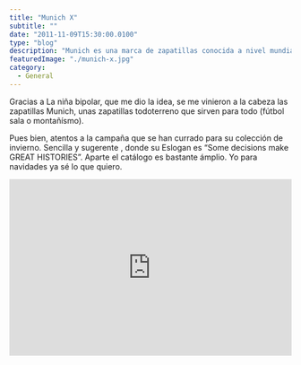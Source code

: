 ```yaml
---
title: "Munich X"
subtitle: ""
date: "2011-11-09T15:30:00.0100"
type: "blog"
description: "Munich es una marca de zapatillas conocida a nivel mundial"
featuredImage: "./munich-x.jpg"
category:
  - General
---
```


Gracias a La niña bipolar, que me dio la idea, se me vinieron a la cabeza las zapatillas Munich, unas zapatillas todoterreno que sirven para todo (fútbol sala o montañísmo).

Pues bien, atentos a la campaña que se han currado para su colección de invierno. Sencilla y sugerente , donde su Eslogan es “Some decisions make GREAT HISTORIES”. Aparte el catálogo es bastante ámplio. Yo para navidades ya sé lo que quiero.

<iframe width="100%" height="315" src="https://www.youtube.com/embed/VxpZpV6bBh0" frameborder="0" allow="accelerometer; autoplay; encrypted-media; gyroscope; picture-in-picture" allowfullscreen></iframe>
